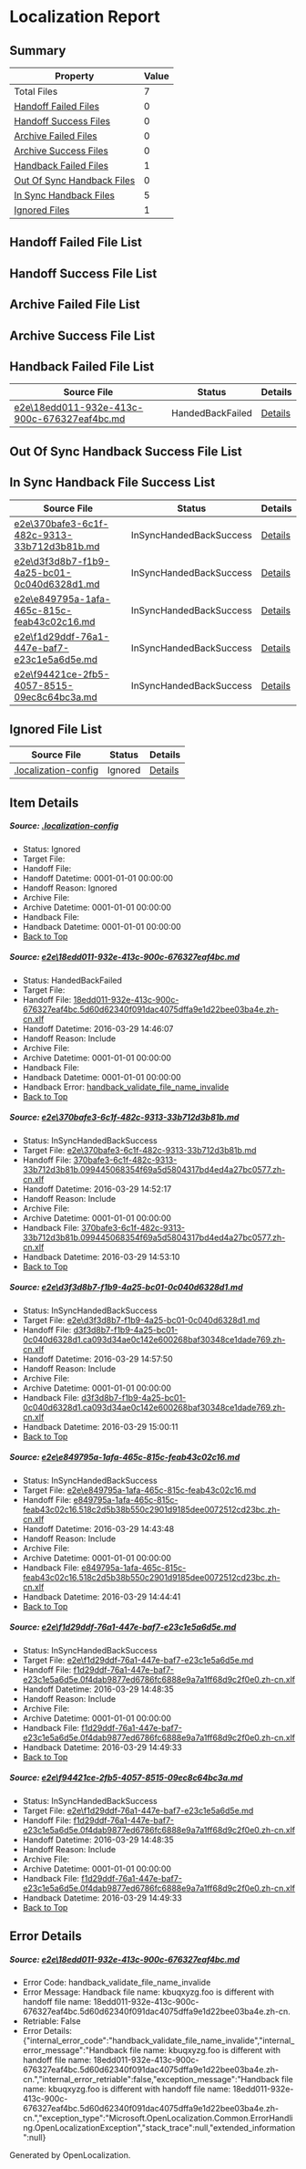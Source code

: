 # <a name='report-top'></a> Localization Report

## Summary
 Property | Value 
 -------- | ----- 
 Total Files | 7
[ Handoff Failed Files ](#handoff-failed-list)| 0
[ Handoff Success Files ](#handoff-success-list)| 0
[ Archive Failed Files ](#archive-failed-list)| 0
[ Archive Success Files ](#archive-success-list)| 0
[ Handback Failed Files ](#handback-failed-list)| 1
[ Out Of Sync Handback Files ](#outofsync-handback-success-list)| 0
[ In Sync Handback Files ](#insync-handback-success-list)| 5
[ Ignored Files ](#ignored-list)| 1

## <a name='handoff-failed-list'></a> Handoff Failed File List

## <a name='handoff-success-list'></a> Handoff Success File List

## <a name='archive-failed-list'></a> Archive Failed File List

## <a name='archive-success-list'></a> Archive Success File List

## <a name='handback-failed-list'></a> Handback Failed File List
 Source File | Status | Details 
 ----------- | ------ | ------- 
 [e2e\18edd011-932e-413c-900c-676327eaf4bc.md](https://github.com/OpenLocalizationTest/oltest/blob/348a8ec46cdec348b42aa2c8d21aef8f46d9f5ff/e2e/18edd011-932e-413c-900c-676327eaf4bc.md) | HandedBackFailed | [Details](#d2eff146b7cadc57cb3bd921b89c7f4b519b39ea1)

## <a name='outofsync-handback-success-list'></a> Out Of Sync Handback Success File List

## <a name='insync-handback-success-list'></a> In Sync Handback File Success List
 Source File | Status | Details 
 ----------- | ------ | ------- 
 [e2e\370bafe3-6c1f-482c-9313-33b712d3b81b.md](https://github.com/OpenLocalizationTest/oltest/blob/88ff702fe9fd6eb9752cfa84111496e15ca7f625/e2e/370bafe3-6c1f-482c-9313-33b712d3b81b.md) | InSyncHandedBackSuccess | [Details](#ceea070f353289fee69b31f070e84ad6d349a75b2)
 [e2e\d3f3d8b7-f1b9-4a25-bc01-0c040d6328d1.md](https://github.com/OpenLocalizationTest/oltest/blob/3aaa156cdac1f96a730357155736f68bb2d51431/e2e/d3f3d8b7-f1b9-4a25-bc01-0c040d6328d1.md) | InSyncHandedBackSuccess | [Details](#9490aba20fea28c04589e4a306a7343dc776cc253)
 [e2e\e849795a-1afa-465c-815c-feab43c02c16.md](https://github.com/OpenLocalizationTest/oltest/blob/6555d54ce8e7a7da7bfdb88ef77f301e683712f2/e2e/e849795a-1afa-465c-815c-feab43c02c16.md) | InSyncHandedBackSuccess | [Details](#236c4e7712e62e141f9193dae4c05a8a63faa7184)
 [e2e\f1d29ddf-76a1-447e-baf7-e23c1e5a6d5e.md](https://github.com/OpenLocalizationTest/oltest/blob/791d575971f33f74498dc33eeb6909b877bb6248/e2e/f1d29ddf-76a1-447e-baf7-e23c1e5a6d5e.md) | InSyncHandedBackSuccess | [Details](#0652ef19bf198a8c872f1bb294ad7071a4a3cb7f5)
 [e2e\f94421ce-2fb5-4057-8515-09ec8c64bc3a.md](https://github.com/OpenLocalizationTest/oltest/blob/3aaa156cdac1f96a730357155736f68bb2d51431/e2e/f94421ce-2fb5-4057-8515-09ec8c64bc3a.md) | InSyncHandedBackSuccess | [Details](#0652ef19bf198a8c872f1bb294ad7071a4a3cb7f6)

## <a name='ignored-list'></a> Ignored File List
 Source File | Status | Details 
 ----------- | ------ | ------- 
 [.localization-config](https://github.com/OpenLocalizationTest/oltest/blob/3aaa156cdac1f96a730357155736f68bb2d51431/.localization-config) | Ignored | [Details](#66aca4b1c2f43b14ec41e0e427345df94af1d5e10)

## Item Details
##### <a name='66aca4b1c2f43b14ec41e0e427345df94af1d5e10'></a> Source: [.localization-config](https://github.com/OpenLocalizationTest/oltest/blob/3aaa156cdac1f96a730357155736f68bb2d51431/.localization-config)
* Status: Ignored
* Target File: 
* Handoff File: 
* Handoff Datetime: 0001-01-01 00:00:00
* Handoff Reason: Ignored
* Archive File: 
* Archive Datetime: 0001-01-01 00:00:00
* Handback File: 
* Handback Datetime: 0001-01-01 00:00:00
* [Back to Top](#report-top)

##### <a name='d2eff146b7cadc57cb3bd921b89c7f4b519b39ea1'></a> Source: [e2e\18edd011-932e-413c-900c-676327eaf4bc.md](https://github.com/OpenLocalizationTest/oltest/blob/348a8ec46cdec348b42aa2c8d21aef8f46d9f5ff/e2e/18edd011-932e-413c-900c-676327eaf4bc.md)
* Status: HandedBackFailed
* Target File: 
* Handoff File: [18edd011-932e-413c-900c-676327eaf4bc.5d60d62340f091dac4075dffa9e1d22bee03ba4e.zh-cn.xlf](https://github.com/OpenLocalizationTestOrg/olhandoff-e2e/blob/6c210fbc66d3a0a8026cb5764e32e9d001ecb7a6/ol-handoff/OpenLocalizationTestOrg/oltest.zh-cn/ci/ht/18edd011-932e-413c-900c-676327eaf4bc.5d60d62340f091dac4075dffa9e1d22bee03ba4e.zh-cn.xlf)
* Handoff Datetime: 2016-03-29 14:46:07
* Handoff Reason: Include
* Archive File: 
* Archive Datetime: 0001-01-01 00:00:00
* Handback File: 
* Handback Datetime: 0001-01-01 00:00:00
* Handback Error: [handback_validate_file_name_invalide](#d2eff146b7cadc57cb3bd921b89c7f4b519b39ea1handback_validate_file_name_invalide)
* [Back to Top](#report-top)

##### <a name='ceea070f353289fee69b31f070e84ad6d349a75b2'></a> Source: [e2e\370bafe3-6c1f-482c-9313-33b712d3b81b.md](https://github.com/OpenLocalizationTest/oltest/blob/88ff702fe9fd6eb9752cfa84111496e15ca7f625/e2e/370bafe3-6c1f-482c-9313-33b712d3b81b.md)
* Status: InSyncHandedBackSuccess
* Target File: [e2e\370bafe3-6c1f-482c-9313-33b712d3b81b.md](https://github.com/OpenLocalizationTestOrg/oltest.zh-cn/blob/91cfb3e1c8fb4c336c0f7419d9ec12796ff8cf98/e2e/370bafe3-6c1f-482c-9313-33b712d3b81b.md)
* Handoff File: [370bafe3-6c1f-482c-9313-33b712d3b81b.099445068354f69a5d5804317bd4ed4a27bc0577.zh-cn.xlf](https://github.com/OpenLocalizationTestOrg/olhandoff-e2e/blob/6d2c2dc6e5395caa0509dbcac5a5bda3082dcb26/ol-handoff/OpenLocalizationTestOrg/oltest.zh-cn/ci/ht/370bafe3-6c1f-482c-9313-33b712d3b81b.099445068354f69a5d5804317bd4ed4a27bc0577.zh-cn.xlf)
* Handoff Datetime: 2016-03-29 14:52:17
* Handoff Reason: Include
* Archive File: 
* Archive Datetime: 0001-01-01 00:00:00
* Handback File: [370bafe3-6c1f-482c-9313-33b712d3b81b.099445068354f69a5d5804317bd4ed4a27bc0577.zh-cn.xlf](https://github.com/OpenLocalizationTestOrg/olhandback-e2e/blob/7c3fd5d0caa6c3de5c9be2932ca7ee17b716ae24/ol-handback/OpenLocalizationTestOrg/oltest.zh-cn/ci/ht/370bafe3-6c1f-482c-9313-33b712d3b81b.099445068354f69a5d5804317bd4ed4a27bc0577.zh-cn.xlf)
* Handback Datetime: 2016-03-29 14:53:10
* [Back to Top](#report-top)

##### <a name='9490aba20fea28c04589e4a306a7343dc776cc253'></a> Source: [e2e\d3f3d8b7-f1b9-4a25-bc01-0c040d6328d1.md](https://github.com/OpenLocalizationTest/oltest/blob/3aaa156cdac1f96a730357155736f68bb2d51431/e2e/d3f3d8b7-f1b9-4a25-bc01-0c040d6328d1.md)
* Status: InSyncHandedBackSuccess
* Target File: [e2e\d3f3d8b7-f1b9-4a25-bc01-0c040d6328d1.md](https://github.com/OpenLocalizationTestOrg/oltest.zh-cn/blob/a89e0057dd1e5b7b234dfd8e8bcad429995b894e/e2e/d3f3d8b7-f1b9-4a25-bc01-0c040d6328d1.md)
* Handoff File: [d3f3d8b7-f1b9-4a25-bc01-0c040d6328d1.ca093d34ae0c142e600268baf30348ce1dade769.zh-cn.xlf](https://github.com/OpenLocalizationTestOrg/olhandoff-e2e/blob/3bfaa0f25e292e0c258bf03b064437538d14924f/ol-handoff/OpenLocalizationTestOrg/oltest.zh-cn/ci/ht/d3f3d8b7-f1b9-4a25-bc01-0c040d6328d1.ca093d34ae0c142e600268baf30348ce1dade769.zh-cn.xlf)
* Handoff Datetime: 2016-03-29 14:57:50
* Handoff Reason: Include
* Archive File: 
* Archive Datetime: 0001-01-01 00:00:00
* Handback File: [d3f3d8b7-f1b9-4a25-bc01-0c040d6328d1.ca093d34ae0c142e600268baf30348ce1dade769.zh-cn.xlf](https://github.com/OpenLocalizationTestOrg/olhandback-e2e/blob/b049958fd4fc6aca6fd472e6de2f0a446999b1ac/ol-handback/OpenLocalizationTestOrg/oltest.zh-cn/ci/ht/d3f3d8b7-f1b9-4a25-bc01-0c040d6328d1.ca093d34ae0c142e600268baf30348ce1dade769.zh-cn.xlf)
* Handback Datetime: 2016-03-29 15:00:11
* [Back to Top](#report-top)

##### <a name='236c4e7712e62e141f9193dae4c05a8a63faa7184'></a> Source: [e2e\e849795a-1afa-465c-815c-feab43c02c16.md](https://github.com/OpenLocalizationTest/oltest/blob/6555d54ce8e7a7da7bfdb88ef77f301e683712f2/e2e/e849795a-1afa-465c-815c-feab43c02c16.md)
* Status: InSyncHandedBackSuccess
* Target File: [e2e\e849795a-1afa-465c-815c-feab43c02c16.md](https://github.com/OpenLocalizationTestOrg/oltest.zh-cn/blob/1cd96abc5279929f5279d09a93864ee67a25bdb2/e2e/e849795a-1afa-465c-815c-feab43c02c16.md)
* Handoff File: [e849795a-1afa-465c-815c-feab43c02c16.518c2d5b38b550c2901d9185dee0072512cd23bc.zh-cn.xlf](https://github.com/OpenLocalizationTestOrg/olhandoff-e2e/blob/187ef5c8ffe87b799e28e18cc18923d5514990b4/ol-handoff/OpenLocalizationTestOrg/oltest.zh-cn/ci/ht/e849795a-1afa-465c-815c-feab43c02c16.518c2d5b38b550c2901d9185dee0072512cd23bc.zh-cn.xlf)
* Handoff Datetime: 2016-03-29 14:43:48
* Handoff Reason: Include
* Archive File: 
* Archive Datetime: 0001-01-01 00:00:00
* Handback File: [e849795a-1afa-465c-815c-feab43c02c16.518c2d5b38b550c2901d9185dee0072512cd23bc.zh-cn.xlf](https://github.com/OpenLocalizationTestOrg/olhandback-e2e/blob/ce49bb98c2c7ec51f3d03e7a9ecc75d214f02968/ol-handback/OpenLocalizationTestOrg/oltest.zh-cn/ci/ht/e849795a-1afa-465c-815c-feab43c02c16.518c2d5b38b550c2901d9185dee0072512cd23bc.zh-cn.xlf)
* Handback Datetime: 2016-03-29 14:44:41
* [Back to Top](#report-top)

##### <a name='0652ef19bf198a8c872f1bb294ad7071a4a3cb7f5'></a> Source: [e2e\f1d29ddf-76a1-447e-baf7-e23c1e5a6d5e.md](https://github.com/OpenLocalizationTest/oltest/blob/791d575971f33f74498dc33eeb6909b877bb6248/e2e/f1d29ddf-76a1-447e-baf7-e23c1e5a6d5e.md)
* Status: InSyncHandedBackSuccess
* Target File: [e2e\f1d29ddf-76a1-447e-baf7-e23c1e5a6d5e.md](https://github.com/OpenLocalizationTestOrg/oltest.zh-cn/blob/3c4219a598a542d4de761241fd8f6fbfe8903835/e2e/f1d29ddf-76a1-447e-baf7-e23c1e5a6d5e.md)
* Handoff File: [f1d29ddf-76a1-447e-baf7-e23c1e5a6d5e.0f4dab9877ed6786fc6888e9a7a1ff68d9c2f0e0.zh-cn.xlf](https://github.com/OpenLocalizationTestOrg/olhandoff-e2e/blob/6f000686b396406535f50c5af4fb8465435860f3/ol-handoff/OpenLocalizationTestOrg/oltest.zh-cn/ci/ht/f1d29ddf-76a1-447e-baf7-e23c1e5a6d5e.0f4dab9877ed6786fc6888e9a7a1ff68d9c2f0e0.zh-cn.xlf)
* Handoff Datetime: 2016-03-29 14:48:35
* Handoff Reason: Include
* Archive File: 
* Archive Datetime: 0001-01-01 00:00:00
* Handback File: [f1d29ddf-76a1-447e-baf7-e23c1e5a6d5e.0f4dab9877ed6786fc6888e9a7a1ff68d9c2f0e0.zh-cn.xlf](https://github.com/OpenLocalizationTestOrg/olhandback-e2e/blob/8591db378475dada4ad05a0359de6e2e64352aa3/ol-handback/OpenLocalizationTestOrg/oltest.zh-cn/ci/ht/f1d29ddf-76a1-447e-baf7-e23c1e5a6d5e.0f4dab9877ed6786fc6888e9a7a1ff68d9c2f0e0.zh-cn.xlf)
* Handback Datetime: 2016-03-29 14:49:33
* [Back to Top](#report-top)

##### <a name='0652ef19bf198a8c872f1bb294ad7071a4a3cb7f6'></a> Source: [e2e\f94421ce-2fb5-4057-8515-09ec8c64bc3a.md](https://github.com/OpenLocalizationTest/oltest/blob/3aaa156cdac1f96a730357155736f68bb2d51431/e2e/f94421ce-2fb5-4057-8515-09ec8c64bc3a.md)
* Status: InSyncHandedBackSuccess
* Target File: [e2e\f1d29ddf-76a1-447e-baf7-e23c1e5a6d5e.md](https://github.com/OpenLocalizationTestOrg/oltest.zh-cn/blob/3c4219a598a542d4de761241fd8f6fbfe8903835/e2e/f1d29ddf-76a1-447e-baf7-e23c1e5a6d5e.md)
* Handoff File: [f1d29ddf-76a1-447e-baf7-e23c1e5a6d5e.0f4dab9877ed6786fc6888e9a7a1ff68d9c2f0e0.zh-cn.xlf](https://github.com/OpenLocalizationTestOrg/olhandoff-e2e/blob/6f000686b396406535f50c5af4fb8465435860f3/ol-handoff/OpenLocalizationTestOrg/oltest.zh-cn/ci/ht/f1d29ddf-76a1-447e-baf7-e23c1e5a6d5e.0f4dab9877ed6786fc6888e9a7a1ff68d9c2f0e0.zh-cn.xlf)
* Handoff Datetime: 2016-03-29 14:48:35
* Handoff Reason: Include
* Archive File: 
* Archive Datetime: 0001-01-01 00:00:00
* Handback File: [f1d29ddf-76a1-447e-baf7-e23c1e5a6d5e.0f4dab9877ed6786fc6888e9a7a1ff68d9c2f0e0.zh-cn.xlf](https://github.com/OpenLocalizationTestOrg/olhandback-e2e/blob/8591db378475dada4ad05a0359de6e2e64352aa3/ol-handback/OpenLocalizationTestOrg/oltest.zh-cn/ci/ht/f1d29ddf-76a1-447e-baf7-e23c1e5a6d5e.0f4dab9877ed6786fc6888e9a7a1ff68d9c2f0e0.zh-cn.xlf)
* Handback Datetime: 2016-03-29 14:49:33
* [Back to Top](#report-top)


## Error Details
##### <a name='d2eff146b7cadc57cb3bd921b89c7f4b519b39ea1handback_validate_file_name_invalide'></a> Source: [e2e\18edd011-932e-413c-900c-676327eaf4bc.md](#d2eff146b7cadc57cb3bd921b89c7f4b519b39ea1)
* Error Code: handback_validate_file_name_invalide
* Error Message: Handback file name: kbuqxyzg.foo is different with handoff file name: 18edd011-932e-413c-900c-676327eaf4bc.5d60d62340f091dac4075dffa9e1d22bee03ba4e.zh-cn.
* Retriable: False
* Error Details: {"internal_error_code":"handback_validate_file_name_invalide","internal_error_message":"Handback file name: kbuqxyzg.foo is different with handoff file name: 18edd011-932e-413c-900c-676327eaf4bc.5d60d62340f091dac4075dffa9e1d22bee03ba4e.zh-cn.","internal_error_retriable":false,"exception_message":"Handback file name: kbuqxyzg.foo is different with handoff file name: 18edd011-932e-413c-900c-676327eaf4bc.5d60d62340f091dac4075dffa9e1d22bee03ba4e.zh-cn.","exception_type":"Microsoft.OpenLocalization.Common.ErrorHandling.OpenLocalizationException","stack_trace":null,"extended_information":null}


Generated by OpenLocalization.
